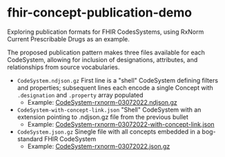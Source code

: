 # fhir-concept-publication-demo

Exploring publication formats for FHIR CodesSystems, using RxNorm Current Prescribable Drugs as an example.

The proposed publication pattern makes three files available for each CodeSystem, allowing for inclusion of designations, attributes, and relationships from source vocabularies.

* `CodeSystem.ndjson.gz` First line is a "shell" CodeSystem defining filters and properties; subsequent lines each encode a single Concept with `.designation` and `.property` array populated
  * Example: [CodeSystem-rxnorm-03072022.ndjson.gz](https://github.com/jmandel/fhir-concept-publication-demo/blob/main/CodeSystem-rxnorm-03072022.ndjson.gz )
* `CodeSystem-with-concept-link.json` "Shell" CodeSystem with an extension pointing to .ndjson.gz file from the previous bullet
  * Example: [CodeSystem-rxnorm-03072022-with-concept-link.json](https://github.com/jmandel/fhir-concept-publication-demo/blob/main/CodeSystem-rxnorm-03072022-with-concept-link.json)
* `CodeSystem.json.gz` Sinegle file with all concepts embedded in a bog-standard FHIR CodeSystem
  *  Example: [CodeSystem-rxnorm-03072022.json.gz](https://github.com/jmandel/fhir-concept-publication-demo/blob/main/CodeSystem-rxnorm-03072022.json.gz)
